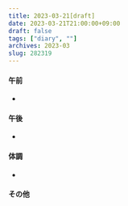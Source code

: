 ```yaml
---
title: 2023-03-21[draft]
date: 2023-03-21T21:00:00+09:00
draft: false
tags: ["diary", ""]
archives: 2023-03
slug: 282319
---
```

#### 午前
- 
#### 午後
- 
#### 体調
- 
#### その他